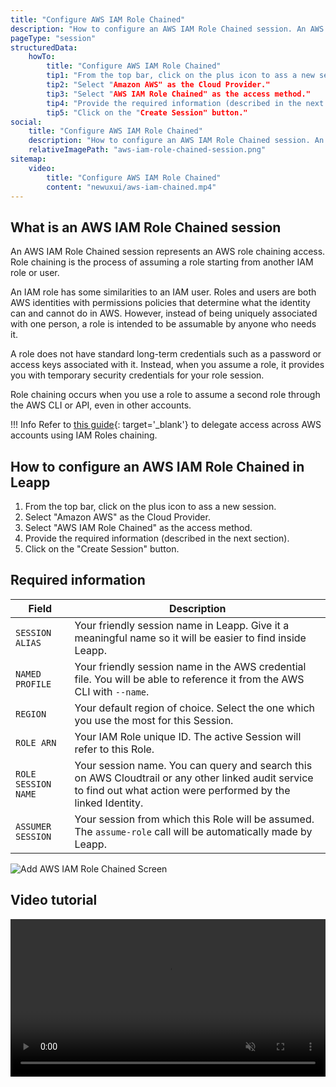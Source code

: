 ```yaml
---
title: "Configure AWS IAM Role Chained"
description: "How to configure an AWS IAM Role Chained session. An AWS IAM Role Chained session represents an AWS role chaining access. Role chaining is the process of assuming a role starting from another IAM role or user."
pageType: "session"
structuredData:
    howTo:
        title: "Configure AWS IAM Role Chained"
        tip1: "From the top bar, click on the plus icon to ass a new session."
        tip2: "Select "Amazon AWS" as the Cloud Provider."
        tip3: "Select "AWS IAM Role Chained" as the access method."
        tip4: "Provide the required information (described in the next section)."
        tip5: "Click on the "Create Session" button."
social:
    title: "Configure AWS IAM Role Chained"
    description: "How to configure an AWS IAM Role Chained session. An AWS IAM Role Chained session represents an AWS role chaining access. Role chaining is the process of assuming a role starting from another IAM role or user."
    relativeImagePath: "aws-iam-role-chained-session.png"
sitemap:
    video:
        title: "Configure AWS IAM Role Chained"
        content: "newuxui/aws-iam-chained.mp4"
---
```


## What is an AWS IAM Role Chained session

An AWS IAM Role Chained session represents an AWS role chaining access. Role chaining is the process of assuming a role starting from another IAM role or user.

An IAM role has some similarities to an IAM user. Roles and users are both AWS identities with permissions policies that determine what the identity can and cannot do in AWS. However, instead of being uniquely associated with one person, a role is intended to be assumable by anyone who needs it.

A role does not have standard long-term credentials such as a password or access keys associated with it. Instead, when you assume a role, it provides you with temporary security credentials for your role session.

Role chaining occurs when you use a role to assume a second role through the AWS CLI or API, even in other accounts.

!!! Info
    Refer to [this guide](https://docs.aws.amazon.com/IAM/latest/UserGuide/id_roles_create_for-idp_saml.html){: target='_blank'} to delegate access across AWS accounts using IAM Roles chaining.

## How to configure an AWS IAM Role Chained in Leapp

1. From the top bar, click on the plus icon to ass a new session.
2. Select "Amazon AWS" as the Cloud Provider.
3. Select "AWS IAM Role Chained" as the access method.
4. Provide the required information (described in the next section).
5. Click on the "Create Session" button.

## Required information

| Field               | Description                          |
|---------------------| ------------------------------------ |
| `SESSION ALIAS`     | Your friendly session name in Leapp. Give it a meaningful name so it will be easier to find inside Leapp. |
| `NAMED PROFILE`     | Your friendly session name in the AWS credential file. You will be able to reference it from the AWS CLI with `--name`. |
| `REGION`            | Your default region of choice. Select the one which you use the most for this Session. |
| `ROLE ARN`          | Your IAM Role unique ID. The active Session will refer to this Role. |
| `ROLE SESSION NAME` | Your session name. You can query and search this on AWS Cloudtrail or any other linked audit service to find out what action were performed by the linked Identity. |
| `ASSUMER SESSION`   | Your session from which this Role will be assumed. The `assume-role` call will be automatically made by Leapp. |

![](../../images/screens/newuxui/aws-iam-role-chained.png?style=center-img "Add AWS IAM Role Chained Screen")

## Video tutorial

<video width="100%" muted autoplay loop> <source src="../../videos/newuxui/aws-iam-chained.mp4" type="video/mp4"> </video>
